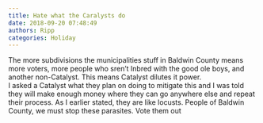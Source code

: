 ```yaml
---
title: Hate what the Caralysts do
date: 2018-09-20 07:48:49
authors: Ripp
categories: Holiday
---
```


 The more subdivisions the municipalities stuff in Baldwin County means more voters, more people who sren’t Inbred with the good ole boys, and another non-Catalyst.  This means Catalyst dilutes it power.  
I asked a Catalyst what they plan on doing to mitigate this and I was told they will make enough money where they can go anywhere else and repeat their process.  As I earlier stated, they are like locusts.
People of Baldwin County, we must stop these parasites.  Vote them out